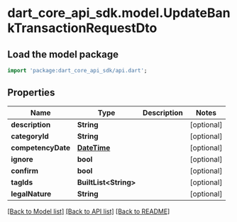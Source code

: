 # dart_core_api_sdk.model.UpdateBankTransactionRequestDto

## Load the model package
```dart
import 'package:dart_core_api_sdk/api.dart';
```

## Properties
Name | Type | Description | Notes
------------ | ------------- | ------------- | -------------
**description** | **String** |  | [optional] 
**categoryId** | **String** |  | [optional] 
**competencyDate** | [**DateTime**](DateTime.md) |  | [optional] 
**ignore** | **bool** |  | [optional] 
**confirm** | **bool** |  | [optional] 
**tagIds** | **BuiltList&lt;String&gt;** |  | [optional] 
**legalNature** | **String** |  | [optional] 

[[Back to Model list]](../README.md#documentation-for-models) [[Back to API list]](../README.md#documentation-for-api-endpoints) [[Back to README]](../README.md)


